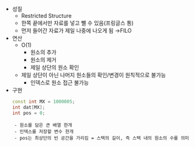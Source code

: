 - 성질
	- Restricted Structure
	- 한쪽 끝에서만 자료를 넣고 뺄 수 있음(프링글스 통)
	- 먼저 들어간 자료가 제일 나중에 나오게 됨
	  →FILO
- 연산
	- O(1)
		- 원소의 추가
		- 원소의 제거
		- 제일 상단의 원소 확인
	- 제일 상단이 아닌 나머지 원소들의 확인/변경이 원칙적으로 불가능
		- 인덱스로 원소 접근 불가능
- 구현
  ```c++
  const int MX = 1000005;
  int dat[MX];
  int pos = 0;
```
	- 원소를 담은 큰 배열 한개
	- 인덱스를 저장할 변수 한개
	- pos는 최상단의 빈 공간을 가리킴 = 스택의 길이, 즉 스택 내의 원소의 수를 의미